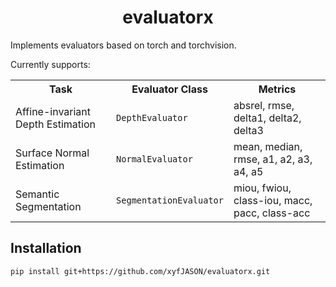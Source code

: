 <h1 align="center">evaluatorx</h1>

Implements evaluators based on torch and torchvision.

Currently supports:

<table>
  <tr>
    <th>Task</th>
    <th>Evaluator Class</th>
    <th>Metrics</th>
  </tr>
  <tr>
    <td>Affine-invariant Depth Estimation</td>
    <td><code>DepthEvaluator</code></td>
    <td>absrel, rmse, delta1, delta2, delta3</td>
  </tr>
  <tr>
    <td>Surface Normal Estimation</td>
    <td><code>NormalEvaluator</code></td>
    <td>mean, median, rmse, a1, a2, a3, a4, a5</td>
  </tr>
  <tr>
    <td>Semantic Segmentation</td>
    <td><code>SegmentationEvaluator</code></td>
    <td>miou, fwiou, class-iou, macc, pacc, class-acc</td>
  </tr>
</table>



## Installation

```shell
pip install git+https://github.com/xyfJASON/evaluatorx.git
```
